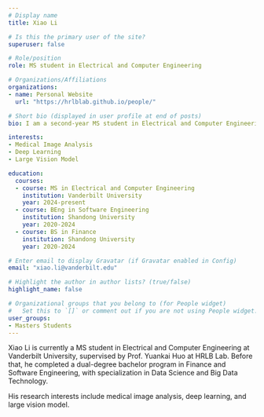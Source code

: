 ```yaml
---
# Display name
title: Xiao Li

# Is this the primary user of the site?
superuser: false

# Role/position
role: MS student in Electrical and Computer Engineering

# Organizations/Affiliations
organizations:
- name: Personal Website
  url: "https://hrlblab.github.io/people/"

# Short bio (displayed in user profile at end of posts)
bio: I am a second-year MS student in Electrical and Computer Engineering at Vanderbilt University, starting from September 2024. 

interests:
- Medical Image Analysis
- Deep Learning
- Large Vision Model

education:
  courses:
  - course: MS in Electrical and Computer Engineering
    institution: Vanderbilt University
    year: 2024-present
  - course: BEng in Software Engineering
    institution: Shandong University
    year: 2020-2024
  - course: BS in Finance
    institution: Shandong University 
    year: 2020-2024

# Enter email to display Gravatar (if Gravatar enabled in Config)
email: "xiao.li@vanderbilt.edu"

# Highlight the author in author lists? (true/false)
highlight_name: false

# Organizational groups that you belong to (for People widget)
#   Set this to `[]` or comment out if you are not using People widget.
user_groups:
- Masters Students
---
```


Xiao Li is currently a MS student in Electrical and Computer Engineering at Vanderbilt University, supervised by Prof. Yuankai Huo at HRLB Lab. Before that, he completed a dual-degree bachelor program in Finance and Software Engineering, with specialization in Data Science and Big Data Technology.

His research interests include medical image analysis, deep learning, and large vision model.

